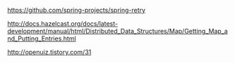 
https://github.com/spring-projects/spring-retry

http://docs.hazelcast.org/docs/latest-development/manual/html/Distributed_Data_Structures/Map/Getting_Map_and_Putting_Entries.html

http://openuiz.tistory.com/31